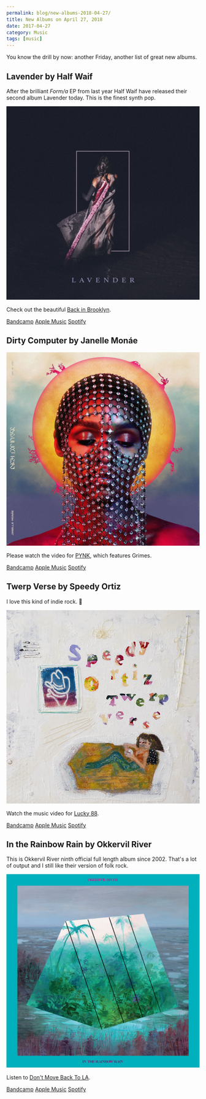 ```yaml
---
permalink: blog/new-albums-2018-04-27/
title: New Albums on April 27, 2018
date: 2017-04-27
category: Music
tags: [music]
---
```


You know the drill by now: another Friday, another list of great new albums.

## Lavender by Half Waif

After the brilliant _Form/a_ EP from last year Half Waif have released their second album Lavender today. This is the finest synth pop.

![Album cover of Lavender by Half Waif](/blog/2018-04-27-new-albums-2018-04-27/half-waif-lavender.jpg)

Check out the beautiful [Back in Brooklyn](https://www.youtube.com/watch?v=2bmoRHL4YFY).

[Bandcamp](https://itunes.apple.com/at/album/lavender/1340063646?l=en)
[Apple Music](https://itunes.apple.com/at/album/lavender/1340063646?l=en)
[Spotify](https://open.spotify.com/album/532amYK3U0iIoxSw9awdz9)

## Dirty Computer by Janelle Monáe

![Dirty Computer by Janelle Monáe](/blog/2018-04-27-new-albums-2018-04-27/janelle-monae-dirty-computer.jpg)

Please watch the video for [PYNK](https://www.youtube.com/watch?v=PaYvlVR_BEc), which features Grimes.

[Bandcamp](https://exitmusic.bandcamp.com/album/the-recognitions)
[Apple Music](https://itunes.apple.com/at/album/dirty-computer/1350021308?l=en)
[Spotify](https://open.spotify.com/album/2PjlaxlMunGOUvcRzlTbtE)

## Twerp Verse by Speedy Ortiz

I love this kind of indie rock. 🎸

![Album cover of Twerp Verse by Speedy Ortiz](/blog/2018-04-27-new-albums-2018-04-27/speedy-ortiz-twerp-verse.jpg)

Watch the music video for [Lucky 88](https://www.youtube.com/watch?v=f76rghmg1jI).

[Bandcamp](https://speedyortiz.bandcamp.com/album/twerp-verse)
[Apple Music](https://itunes.apple.com/at/album/twerp-verse/1346045295?l=en)
[Spotify](https://open.spotify.com/album/3OintNAVsJFmqhDNtIlqd9)

## In the Rainbow Rain by Okkervil River

This is Okkervil River ninth official full length album since 2002. That's a lot of output and I still like their version of folk rock.

![In the Rainbow Rain by Okkervil River](/blog/2018-04-27-new-albums-2018-04-27/okkervil-river-in-the-rainbow-rain.jpg)

Listen to [Don't Move Back To LA](https://www.youtube.com/watch?v=YiOJBGjnV04).

[Bandcamp](https://okkervilriver.bandcamp.com/album/in-the-rainbow-rain)
[Apple Music](https://itunes.apple.com/at/album/in-the-rainbow-rain/1346153001?l=en)
[Spotify](https://open.spotify.com/album/6OvgNPOobLBiiXctTcN5bc)
